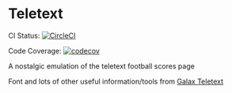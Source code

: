 # Teletext

CI Status:
[![CircleCI](https://circleci.com/gh/MarkGaze/teletext.svg?style=svg)](https://circleci.com/gh/MarkGaze/teletext)

Code Coverage: [![codecov](https://codecov.io/gh/MarkGaze/teletext/branch/master/graph/badge.svg)](https://codecov.io/gh/MarkGaze/teletext)

A nostalgic emulation of the teletext football scores page

Font and lots of other useful information/tools from [Galax Teletext](http://www.galax.xyz/TELETEXT/INDEX.HTM)
